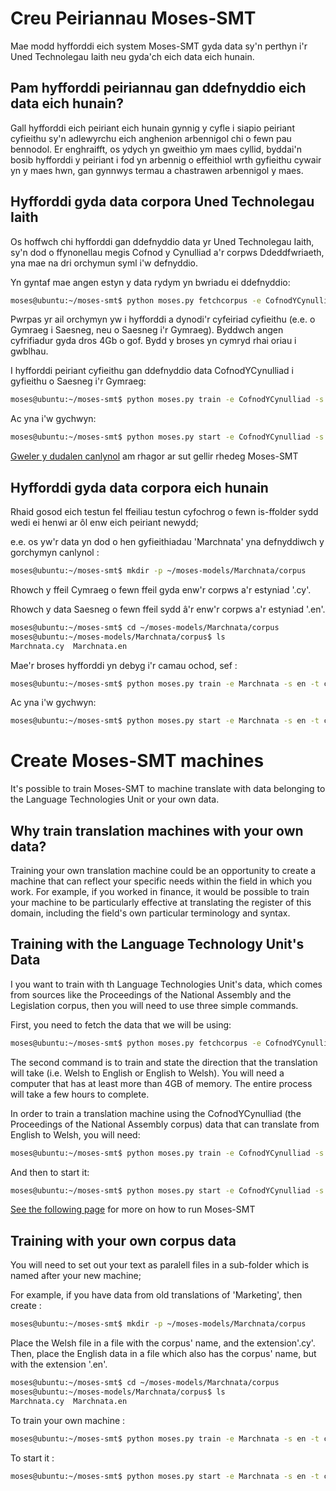 # Creu Peiriannau Moses-SMT
Mae modd hyfforddi eich system Moses-SMT gyda data sy'n perthyn i'r Uned Technolegau Iaith
neu gyda'ch eich data eich hunain. 

## Pam hyfforddi peiriannau gan ddefnyddio eich data eich hunain?

Gall hyfforddi eich peiriant eich hunain gynnig y cyfle i siapio peiriant cyfieithu sy'n adlewyrchu eich anghenion arbennigol
chi o fewn pau bennodol. Er enghraifft, os ydych yn gweithio ym maes cyllid, byddai'n bosib hyfforddi y peiriant i fod yn arbennig
o effeithiol wrth gyfieithu cywair yn y maes hwn, gan gynnwys termau a chastrawen arbennigol y maes. 

## Hyfforddi gyda data corpora Uned Technolegau Iaith
Os hoffwch chi hyfforddi gan ddefnyddio data yr Uned Technolegau Iaith, sy'n dod o ffynonellau megis 
Cofnod y Cynulliad a'r corpws Ddeddfwriaeth, yna mae na dri orchymun syml i'w defnyddio. 

Yn gyntaf mae angen estyn y data rydym yn bwriadu ei ddefnyddio:

``` sh
moses@ubuntu:~/moses-smt$ python moses.py fetchcorpus -e CofnodYCynulliad
```
Pwrpas yr ail orchymyn yw i hyfforddi a dynodi'r cyfeiriad cyfieithu (e.e. o Gymraeg i Saesneg, neu o Saesneg i'r Gymraeg). 
Byddwch angen cyfrifiadur gyda dros 4Gb o gof. Bydd y broses yn cymryd rhai oriau i gwblhau.

I hyfforddi peiriant cyfieithu gan ddefnyddio data CofnodYCynulliad i gyfieithu o Saesneg i'r Gymraeg:

``` sh
moses@ubuntu:~/moses-smt$ python moses.py train -e CofnodYCynulliad -s en -t cy
```

Ac yna i'w gychwyn:

``` sh
moses@ubuntu:~/moses-smt$ python moses.py start -e CofnodYCynulliad -s en -t cy
```

[Gweler y dudalen canlynol](RhedegMoses.md) am rhagor ar sut gellir rhedeg Moses-SMT


## Hyfforddi gyda data corpora eich hunain

Rhaid gosod eich testun fel ffeiliau testun cyfochrog o fewn is-ffolder sydd 
wedi ei henwi ar ôl enw eich peiriant newydd;

e.e. os yw'r data yn dod o hen gyfieithiadau 'Marchnata' yna defnyddiwch y gorchymyn canlynol :

```sh
moses@ubuntu:~/moses-smt$ mkdir -p ~/moses-models/Marchnata/corpus
```

Rhowch y ffeil Cymraeg o fewn ffeil gyda enw'r corpws a'r estyniad '.cy'. 

Rhowch y data Saesneg o fewn ffeil sydd â'r enw'r corpws a'r estyniad '.en'. 

```sh
moses@ubuntu:~/moses-smt$ cd ~/moses-models/Marchnata/corpus
moses@ubuntu:~/moses-models/Marchnata/corpus$ ls
Marchnata.cy  Marchnata.en
```

Mae'r broses hyfforddi yn debyg i'r camau ochod, sef :

``` sh
moses@ubuntu:~/moses-smt$ python moses.py train -e Marchnata -s en -t cy
```

Ac yna i'w gychwyn:

``` sh
moses@ubuntu:~/moses-smt$ python moses.py start -e Marchnata -s en -t cy
```

# Create Moses-SMT machines
It's possible to train Moses-SMT to machine translate with data belonging to the Language Technologies Unit or your own data.

## Why train translation machines with your own data?

Training your own translation machine could be an opportunity to create a machine 
that can reflect your specific needs within the field in which you work. For example, 
if you worked in finance, it would be possible to train your machine to be particularly effective
at translating the register of this domain, including the field's own particular terminology and syntax.

## Training with the Language Technology Unit's Data
I you want to train with th Language Technologies Unit's data, which comes from sources like the
Proceedings of the National Assembly and the Legislation corpus, then you will need to use three simple commands. 

First, you need to fetch the data that we will be using: 

``` sh
moses@ubuntu:~/moses-smt$ python moses.py fetchcorpus -e CofnodYCynulliad
```
The second command is to train and state the direction that the translation will take (i.e. Welsh to English or English to Welsh). 
You will need a computer that has at least more than 4GB of memory. The entire process will take a few hours to complete. 

In order to train a translation machine using the CofnodYCynulliad (the Proceedings of the National Assembly corpus) data that can translate from English to Welsh, you will need:

``` sh
moses@ubuntu:~/moses-smt$ python moses.py train -e CofnodYCynulliad -s en -t cy
```

And then to start it:

``` sh
moses@ubuntu:~/moses-smt$ python moses.py start -e CofnodYCynulliad -s en -t cy
```

[See the following page](RhedegMoses.md) for more on how to run Moses-SMT

## Training with your own corpus data
 You will need to set out your text as paralell files in a sub-folder
which is named after your new machine; 


For example, if you have data from old translations of 'Marketing', then create :

```sh
moses@ubuntu:~/moses-smt$ mkdir -p ~/moses-models/Marchnata/corpus
```

Place the Welsh file in a file with the corpus' name, and the extension'.cy'. Then, place the English data in a file which also has the corpus' name, but with the extension '.en'. 

```sh
moses@ubuntu:~/moses-smt$ cd ~/moses-models/Marchnata/corpus
moses@ubuntu:~/moses-models/Marchnata/corpus$ ls
Marchnata.cy  Marchnata.en
```

To train your own machine :

``` sh
moses@ubuntu:~/moses-smt$ python moses.py train -e Marchnata -s en -t cy
```

To start it :

``` sh
moses@ubuntu:~/moses-smt$ python moses.py start -e Marchnata -s en -t cy
```